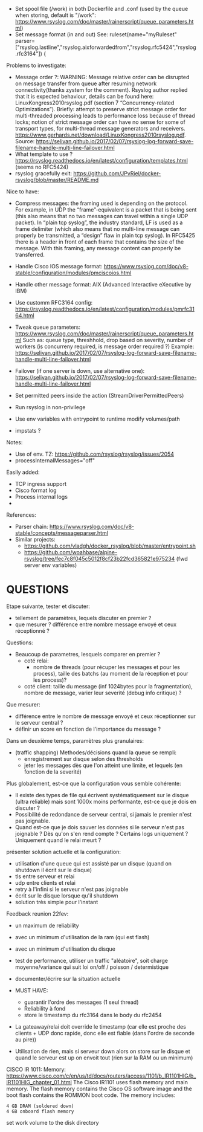 - Set spool file (/work) in both Dockerfile and .conf (used by the queue when storing, default is "/work": https://www.rsyslog.com/doc/master/rainerscript/queue_parameters.html)
- Set message format (in and out)
  See: ruleset(name="myRuleset" parser=["rsyslog.lastline","rsyslog.aixforwardedfrom","rsyslog.rfc5424","rsyslog.rfc3164"]) {


Problems to investigate:
- Message order ?: WARNING: Message relative order can be disrupted on message transfer from queue after resuming network connectivity(thanks zystem for the comment). Rsyslog author replied that it is expected behaviour, details can be found here: LinuxKongress2010rsyslog.pdf (section 7 “Concurrency-related Optimizations”). Briefly: attempt to preserve strict message order for multi-threaded processing leads to performance loss because of thread locks; notion of strict message order can have no sense for some of transport types, for multi-thread message generators and receivers. https://www.gerhards.net/download/LinuxKongress2010rsyslog.pdf.
Source: https://selivan.github.io/2017/02/07/rsyslog-log-forward-save-filename-handle-multi-line-failover.html
- What template to use ? https://rsyslog.readthedocs.io/en/latest/configuration/templates.html (seems no RFC5424)
- rsyslog gracefully exit: https://github.com/JPvRiel/docker-rsyslog/blob/master/README.md

Nice to have:
- Compress messages: the framing used is depending on the protocol. For example, in UDP the “frame”-equivalent is a packet that is being sent (this also means that no two messages can travel within a single UDP packet). In “plain tcp syslog”, the industry standard, LF is used as a frame delimiter (which also means that no multi-line message can properly be transmitted, a “design” flaw in plain tcp syslog). In RFC5425 there is a header in front of each frame that contains the size of the message. With this framing, any message content can properly be transferred.
- Handle Cisco IOS message format: https://www.rsyslog.com/doc/v8-stable/configuration/modules/pmciscoios.html
- Handle other message format: AIX (Advanced Interactive eXecutive by IBM)
- Use customm RFC3164 config: https://rsyslog.readthedocs.io/en/latest/configuration/modules/pmrfc3164.html

- Tweak queue parameters: https://www.rsyslog.com/doc/master/rainerscript/queue_parameters.html
  Such as: queue type, threshhold, drop based on severity, number of workers (is concurreny required, is message order required ?)
  Example: https://selivan.github.io/2017/02/07/rsyslog-log-forward-save-filename-handle-multi-line-failover.html

- Failover (if one server is down, use alternative one): https://selivan.github.io/2017/02/07/rsyslog-log-forward-save-filename-handle-multi-line-failover.html
- Set permitted peers inside the action (StreamDriverPermittedPeers) 
- Run rsyslog in non-privilege 
- Use env variables with entrypoint to runtime modify volumes/path
- impstats ?

Notes:
- Use of env. TZ: https://github.com/rsyslog/rsyslog/issues/2054
- processInternalMessages="off"

Easily added:
- TCP ingress support
- Cisco format log
- Process internal logs
- 

References:
- Parser chain: https://www.rsyslog.com/doc/v8-stable/concepts/messageparser.html
- Similar projects: 
    - https://github.com/vladgh/docker_rsyslog/blob/master/entrypoint.sh
    - https://github.com/woahbase/alpine-rsyslog/tree/fec7c8f045c5012f8cf23b22fcd365821e975234 (fwd server env variables)


# QUESTIONS #

Etape suivante, tester et discuter: 
- tellement de paramètres, lequels discuter en premier ?
- que mesurer ? différence entre nombre message envoyé et ceux réceptionné ?

Questions:

- Beaucoup de parametres, lesquels comparer en premier ? 
  - coté relai: 
    - nombre de threads (pour récuper les messages et pour les process), taille des batchs (au moment de la réception et pour les process)?
  - coté client: taille du message (inf 1024bytes pour la fragmentation), nombre de message, varier leur severité (debug info critique) ?

Que mesurer:
  - différence entre le nombre de message envoyé et ceux réceptionner sur le serveur central ?
  - définir un score en fonction de l'importance du message ?


Dans un deuxième temps, paramètres plus granulaires:
- (traffic shapping) Methodes/décisions quand la queue se rempli:
  - enregistrement sur disque selon des thresholds
  - jeter les messages dès que l'on atteint une limite, et lequels (en fonction de la severité)


Plus globalement, est-ce que la configuration vous semble cohérente:
 - Il existe des types de file qui écrivent systématiquement sur le disque (ultra reliable) mais sont 1000x moins performante, est-ce que je dois en discuter ?
 - Possibilité de redondance de serveur central, si jamais le premier n'est pas joignable.
 - Quand est-ce que je dois sauver les données si le serveur n'est pas joignable ? Dès qu'on s'en rend compte ? Certains logs uniquement ? Uniquement quand le relai meurt ?


présenter solution actuelle et la configuration:
- utilisation d'une queue qui est assisté par un disque (quand on shutdown il écrit sur le disque)
- tls entre serveur et relai
- udp entre clients et relai
- retry à l'infini si le serveur n'est pas joignable
- écrit sur le disque lorsque qu'il shutdown
- solution très simple pour l'instant 


Feedback reunion 22fev:
- un maximum de reliability
- avec un minimum d'utilisation de la ram (qui est flash)
- avec un minimum d'utilisation du disque
- test de performance, utiliser un traffic "aléatoire", soit charge moyenne/variance qui suit loi on/off / poisson / determistique
- documenter/écrire sur la situation actuelle
- MUST HAVE:
  - guarantir l'ordre des messages (1 seul thread)
  - Reliability à fond
  - store le timestamp du rfc3164 dans le body du rfc2454
- La gateaway/relai doit override le timestamp (car elle est proche des clients + UDP donc rapide, donc elle est fiable (dans l'ordre de seconde au pire))


- Utilisation de rien, mais si serveur down alors on store sur le disque et quand le serveur est up on envoit tout (rien sur la RAM ou un minimum)



CISCO IR 1011:
Memory: https://www.cisco.com/c/en/us/td/docs/routers/access/1101/b_IR1101HIG/b_IR1101HIG_chapter_01.html
The Cisco IR1101 uses flash memory and main memory. The flash memory contains the Cisco OS software image and the boot flash contains the ROMMON boot code. The memory includes:

    4 GB DRAM (soldered down)
    4 GB onboard flash memory

set work volume to the disk directory